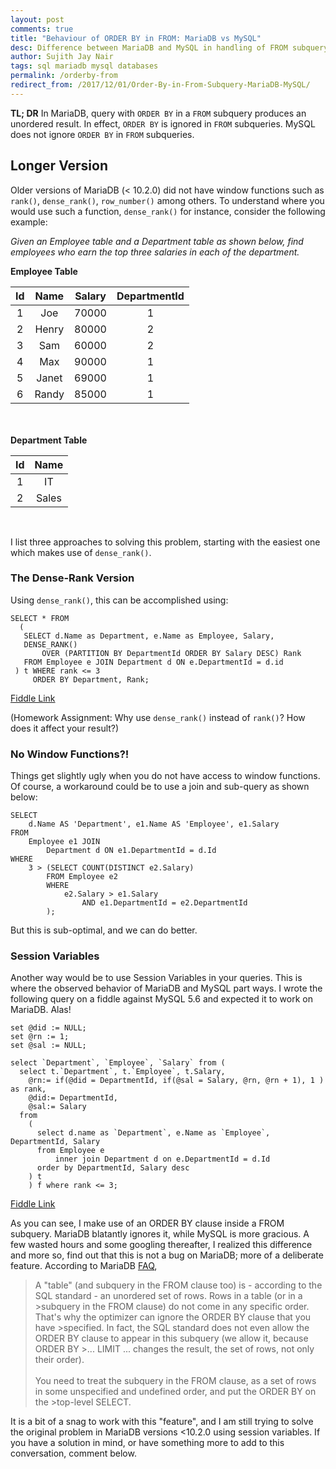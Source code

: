```yaml
---
layout: post
comments: true
title: "Behaviour of ORDER BY in FROM: MariaDB vs MySQL"
desc: Difference between MariaDB and MySQL in handling of FROM subquery
author: Sujith Jay Nair
tags: sql mariadb mysql databases
permalink: /orderby-from
redirect_from: /2017/12/01/Order-By-in-From-Subquery-MariaDB-MySQL/
---
```


**TL; DR**
In MariaDB, query with `ORDER BY` in a `FROM` subquery produces an unordered result. In effect, `ORDER BY` is ignored in `FROM` subqueries. MySQL does not ignore `ORDER BY` in `FROM` subqueries.

<!--break-->
## Longer Version
Older versions of MariaDB (< 10.2.0) did not have window functions such as `rank()`, `dense_rank()`, `row_number()` among others. To understand where you would use such a function, `dense_rank()` for instance, consider the following example:

*Given an Employee table and a Department table as shown below, find employees who earn the top three salaries in each of the department.*

**Employee Table**

Id   | Name    | Salary   | DepartmentId
:--: | :-----: | :------: | :------------:
 1   | Joe     | 70000    | 1            
 2   | Henry   | 80000    | 2            
 3   | Sam     | 60000    | 2            
 4   | Max     | 90000    | 1            
 5   | Janet   | 69000    | 1            
 6   | Randy   | 85000    | 1              


<br /> <br />
**Department Table**

 Id  | Name       |
:--: | :--------: |
 1   | IT         |
 2   | Sales      |  

<br />

I list three approaches to solving this problem, starting with the easiest one which makes use of `dense_rank()`.



### The Dense-Rank Version
Using `dense_rank()`, this can be accomplished using:
```
SELECT * FROM
  (
   SELECT d.Name as Department, e.Name as Employee, Salary,
   DENSE_RANK()
       OVER (PARTITION BY DepartmentId ORDER BY Salary DESC) Rank
   FROM Employee e JOIN Department d ON e.DepartmentId = d.id
 ) t WHERE rank <= 3
     ORDER BY Department, Rank;
```
[Fiddle Link](http://dbfiddle.uk/?rdbms=mariadb_10.2&fiddle=cc9082f8d09b48dc7f374456ef817a73)


(Homework Assignment: Why use `dense_rank()` instead of `rank()`? How does it affect your result?)



### No Window Functions?!
Things get slightly ugly when you do not have access to window functions. Of course, a workaround could be to use a join and sub-query as shown below:
```
SELECT
    d.Name AS 'Department', e1.Name AS 'Employee', e1.Salary
FROM
    Employee e1 JOIN
        Department d ON e1.DepartmentId = d.Id
WHERE
    3 > (SELECT COUNT(DISTINCT e2.Salary)
        FROM Employee e2
        WHERE
            e2.Salary > e1.Salary
                AND e1.DepartmentId = e2.DepartmentId
        );
```

But this is sub-optimal, and we can do better.


### Session Variables
Another way would be to use Session Variables in your queries. This is where the observed behavior of MariaDB and MySQL part ways. I wrote the following query on a fiddle against MySQL 5.6 and expected it to work on MariaDB. Alas!
```
set @did := NULL;
set @rn := 1;
set @sal := NULL;

select `Department`, `Employee`, `Salary` from (
  select t.`Department`, t.`Employee`, t.Salary,
	@rn:= if(@did = DepartmentId, if(@sal = Salary, @rn, @rn + 1), 1 ) as rank,
	@did:= DepartmentId,
	@sal:= Salary
  from
	(
	  select d.name as `Department`, e.Name as `Employee`, DepartmentId, Salary
	  from Employee e
		  inner join Department d on e.DepartmentId = d.Id
	  order by DepartmentId, Salary desc
	) t
	) f where rank <= 3;
```
[Fiddle Link](http://sqlfiddle.com/#!9/627639/697)



As you can see, I make use of an ORDER BY clause inside a FROM subquery. MariaDB blatantly ignores it, while MySQL is more gracious. A few wasted hours and some googling thereafter, I realized this difference and more so, find out that this is not a bug on MariaDB; more of a deliberate feature. According to MariaDB [FAQ](https://mariadb.com/kb/en/library/why-is-order-by-in-a-from-subquery-ignored/),

>A "table" (and subquery in the FROM clause too) is - according to the SQL standard - an unordered set of rows. Rows in a table (or in a >subquery in the FROM clause) do not come in any specific order. That's why the optimizer can ignore the ORDER BY clause that you have >specified. In fact, the SQL standard does not even allow the ORDER BY clause to appear in this subquery (we allow it, because ORDER BY >... LIMIT ... changes the result, the set of rows, not only their order). <br /> <br />You need to treat the subquery in the FROM clause, as a set of rows in some unspecified and undefined order, and put the ORDER BY on the >top-level SELECT.


It is a bit of a snag to work with this "feature", and I am still trying to solve the original problem in MariaDB versions <10.2.0 using session variables. If you have a solution in mind, or have something more to add to this conversation, comment below.
